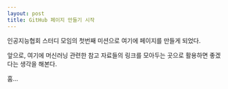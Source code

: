 ```yaml
---
layout: post
title: GitHub 페이지 만들기 시작
---
```



인공지능협회 스터디 모임의 첫번째 미션으로 여기에 페이지를 만들게 되었다.

앞으로, 여기에 머신러닝 관련한 참고 자료들의 링크를 모아두는 곳으로 활용하면 좋겠다는 생각을 해본다.

훔...
